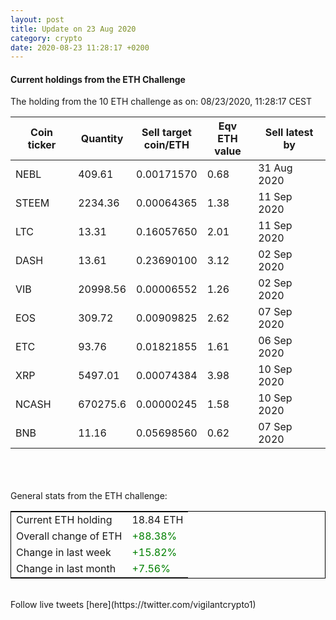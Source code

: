 ```yaml
---
layout: post
title: Update on 23 Aug 2020
category: crypto
date: 2020-08-23 11:28:17 +0200
---
```

<!-- Global site tag (gtag.js) - Google Analytics -->
<script async src="https://www.googletagmanager.com/gtag/js?id=UA-103831149-5"></script>
<script>
  window.dataLayer = window.dataLayer || [];
  function gtag(){dataLayer.push(arguments);}
  gtag('js', new Date());

  gtag('config', 'UA-103831149-5');
</script>


#### Current holdings from the ETH Challenge

The holding from the 10 ETH challenge as on: 08/23/2020, 11:28:17 CEST

|Coin ticker|Quantity|Sell target<br>coin/ETH|Eqv ETH<br>value|Sell latest by|
|-----------|--------|-----------|-----------|--------------|
NEBL|409.61|  0.00171570|0.68|31 Aug 2020|
STEEM|2234.36|  0.00064365|1.38|11 Sep 2020|
LTC|13.31|  0.16057650|2.01|11 Sep 2020|
DASH|13.61|  0.23690100|3.12|02 Sep 2020|
VIB|20998.56|  0.00006552|1.26|02 Sep 2020|
EOS|309.72|  0.00909825|2.62|07 Sep 2020|
ETC|93.76|  0.01821855|1.61|06 Sep 2020|
XRP|5497.01|  0.00074384|3.98|10 Sep 2020|
NCASH|670275.6|  0.00000245|1.58|10 Sep 2020|
BNB|11.16|  0.05698560|0.62|07 Sep 2020|

<br>
<br>
<br>
General stats from the ETH challenge:

<table style="border:1px solid black;margin-left:auto;margin-right:auto;">
	<tbody>
	<tr>
		<td>Current ETH holding</td>
		<td>     18.84 ETH</td>
	</tr>
	<tr>
		<td>Overall change of ETH</td>
		<td><font color="green">+88.38%</font></td>
	</tr>
	<tr>
		<td>Change in last week</td>
		<td><font color="green">+15.82%</font></td>
	</tr>
	<tr>
		<td>Change in last month</td>
		<td><font color="green">+7.56%</font></td>
	</tr>
	</tbody>
</table>

<br>
Follow live tweets [here](https://twitter.com/vigilantcrypto1)
<br>
<br>